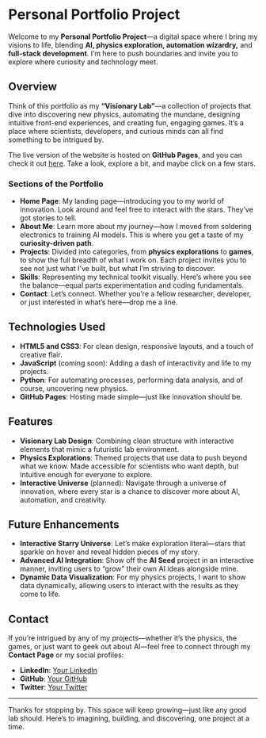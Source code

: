 # Personal Portfolio Project

Welcome to my **Personal Portfolio Project**—a digital space where I bring my visions to life, blending **AI, physics exploration, automation wizardry,** and **full-stack development**. I’m here to push boundaries and invite you to explore where curiosity and technology meet.

## Overview

Think of this portfolio as my **“Visionary Lab”**—a collection of projects that dive into discovering new physics, automating the mundane, designing intuitive front-end experiences, and creating fun, engaging games. It’s a place where scientists, developers, and curious minds can all find something to be intrigued by.

The live version of the website is hosted on **GitHub Pages**, and you can check it out [here](https://<your-username>.github.io/personal-portfolio/). Take a look, explore a bit, and maybe click on a few stars.

### Sections of the Portfolio

- **Home Page**: My landing page—introducing you to my world of innovation. Look around and feel free to interact with the stars. They’ve got stories to tell.
- **About Me**: Learn more about my journey—how I moved from soldering electronics to training AI models. This is where you get a taste of my **curiosity-driven path**.
- **Projects**: Divided into categories, from **physics explorations** to **games**, to show the full breadth of what I work on. Each project invites you to see not just what I’ve built, but what I’m striving to discover.
- **Skills**: Representing my technical toolkit visually. Here’s where you see the balance—equal parts experimentation and coding fundamentals.
- **Contact**: Let’s connect. Whether you’re a fellow researcher, developer, or just interested in what’s here—drop me a line.

## Technologies Used

- **HTML5 and CSS3**: For clean design, responsive layouts, and a touch of creative flair.
- **JavaScript** (coming soon): Adding a dash of interactivity and life to my projects.
- **Python**: For automating processes, performing data analysis, and of course, uncovering new physics.
- **GitHub Pages**: Hosting made simple—just like innovation should be.

## Features

- **Visionary Lab Design**: Combining clean structure with interactive elements that mimic a futuristic lab environment.
- **Physics Explorations**: Themed projects that use data to push beyond what we know. Made accessible for scientists who want depth, but intuitive enough for everyone to explore.
- **Interactive Universe** (planned): Navigate through a universe of innovation, where every star is a chance to discover more about AI, automation, and creativity.

## Future Enhancements

- **Interactive Starry Universe**: Let’s make exploration literal—stars that sparkle on hover and reveal hidden pieces of my story.
- **Advanced AI Integration**: Show off the **AI Seed** project in an interactive manner, inviting users to “grow” their own AI ideas alongside mine.
- **Dynamic Data Visualization**: For my physics projects, I want to show data dynamically, allowing users to interact with the results as they come to life.

## Contact

If you’re intrigued by any of my projects—whether it’s the physics, the games, or just want to geek out about AI—feel free to connect through my **Contact Page** or my social profiles:
- **LinkedIn**: [Your LinkedIn](https://linkedin.com/in/username)
- **GitHub**: [Your GitHub](https://github.com/username)
- **Twitter**: [Your Twitter](https://twitter.com/username)

---

Thanks for stopping by. This space will keep growing—just like any good lab should. Here’s to imagining, building, and discovering, one project at a time.
